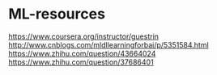 # ML-resources
https://www.coursera.org/instructor/guestrin
http://www.cnblogs.com/mldllearningforbai/p/5351584.html
https://www.zhihu.com/question/43664024
https://www.zhihu.com/question/37686401
